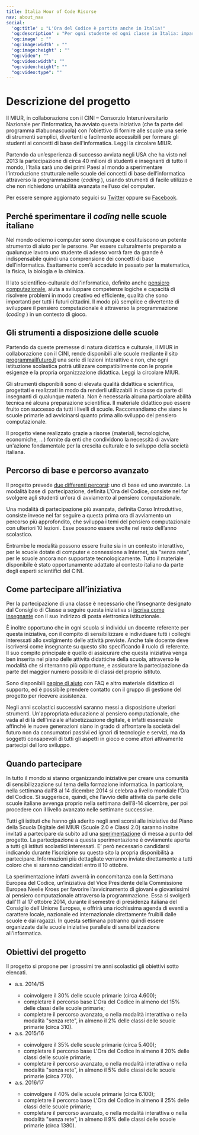 ```yaml
---
title: Italia Hour of Code Risorse
nav: about_nav
social:
  'og:title' : "L'Ora del Codice è partita anche in Italia!"
  'og:description' : "Per ogni studente ed ogni classe in Italia: impara in una sola ora com'è divertente la programmazione." 
  'og:image' : ""
  'og:image:width' : ""
  'og:image:height' : ""
  "og:video": ""
  "og:video:width": ""
  "og:video:height": ""
  "og:video:type": ""
---
```


# Descrizione del progetto 

Il MIUR, in collaborazione con il CINI – Consorzio Interuniversitario Nazionale per l’Informatica, ha avviato questa iniziativa (che fa parte del programma #labuonascuola) con l’obiettivo di fornire alle scuole una serie di strumenti semplici, divertenti e facilmente accessibili per formare gli studenti ai concetti di base dell'informatica. Leggi la circolare MIUR.

Partendo da un’esperienza di successo avviata negli USA che ha visto nel 2013 la partecipazione di circa 40 milioni di studenti e insegnanti di tutto il mondo, l’Italia sarà uno dei primi Paesi al mondo a sperimentare l’introduzione strutturale nelle scuole dei concetti di base dell’informatica attraverso la programmazione (<em>coding</em>&nbsp;), usando strumenti di facile utilizzo e che non richiedono un’abilità avanzata nell’uso del computer.

Per essere sempre aggiornato seguici su <a href="http://twitter.com/ProgrammaFuturo">Twitter</a> oppure su <a href="http://facebook.com/programmailfuturo">Facebook</a>.

## Perché sperimentare il <em>coding</em> nelle scuole italiane

Nel mondo odierno i computer sono dovunque e costituiscono un potente strumento di aiuto per le persone. Per essere culturalmente preparato a qualunque lavoro uno studente di adesso vorrà fare da grande è indispensabile quindi una comprensione dei concetti di base dell’informatica. Esattamente com’è accaduto in passato per la matematica, la fisica, la biologia e la chimica.

Il lato scientifico-culturale dell'informatica, definito anche <a href="http://programmailfuturo.it/perche/cose-il-pensiero-computazionale">pensiero computazionale</a>, aiuta a sviluppare competenze logiche e capacità di risolvere problemi in modo creativo ed efficiente, qualità che sono importanti per tutti i futuri cittadini. Il modo più semplice e divertente di sviluppare il pensiero computazionale è attraverso la programmazione (<em>coding</em>&nbsp;) in un contesto di gioco.

## Gli strumenti a disposizione delle scuole

Partendo da queste premesse di natura didattica e culturale, il MIUR in collaborazione con il CINI, rende disponibili alle scuole mediante il sito <a href="http://programmailfuturo.it">programmailfuturo.it</a> una serie di lezioni interattive e non, che ogni istituzione scolastica potrà utilizzare compatibilmente con le proprie esigenze e la propria organizzazione didattica. Leggi la circolare MIUR.

Gli strumenti disponibili sono di elevata qualità didattica e scientifica, progettati e realizzati in modo da renderli utilizzabili in classe da parte di insegnanti di qualunque materia. Non è necessaria alcuna particolare abilità tecnica né alcuna preparazione scientifica. Il materiale didattico può essere fruito con successo da tutti i livelli di scuole. Raccomandiamo che siano le scuole primarie ad avvicinarsi quanto prima allo sviluppo del pensiero computazionale.

Il progetto viene realizzato grazie a risorse (materiali, tecnologiche, economiche, ...) fornite da enti che condividono la necessità di avviare un'azione fondamentale per la crescita culturale e lo sviluppo della società italiana.

## Percorso di base e percorso avanzato

Il progetto prevede <a href="http://www.programmailfuturo.it/come/come-partecipare">due differenti percorsi</a>: uno di base ed uno avanzato. La modalità base di partecipazione, definita L'Ora del Codice, consiste nel far svolgere agli studenti un'ora di avviamento al pensiero computazionale.

Una modalità di partecipazione più avanzata, definita Corso Introduttivo, consiste invece nel far seguire a questa prima ora di avviamento un percorso più approfondito, che sviluppa i temi del pensiero computazionale con ulteriori 10 lezioni. Esse possono essere svolte nel resto dell’anno scolastico.

Entrambe le modalità possono essere fruite sia in un contesto interattivo, per le scuole dotate di computer e connessione a Internet, sia "senza rete", per le scuole ancora non supportate tecnologicamente. Tutto il materiale disponibile è stato opportunamente adattato al contesto italiano da parte degli esperti scientifici del CINI.

## Come partecipare all’iniziativa

Per la partecipazione di una classe è necessario che l’insegnante designato dal Consiglio di Classe a seguire questa iniziativa si <a href="http://www.programmailfuturo.it/chi/iscrizione-per-insegnanti/introduzione">iscriva come insegnante</a> con il suo indirizzo di posta elettronica istituzionale.

È inoltre opportuno che in ogni scuola si individui un docente referente per questa iniziativa, con il compito di sensibilizzare e individuare tutti i colleghi interessati allo svolgimento delle attività previste. Anche tale docente deve iscriversi come insegnante su questo sito specificando il ruolo di referente. Il suo compito principale è quello di assicurare che questa iniziativa venga ben inserita nel piano delle attività didattiche della scuola, attraverso le modalità che si riterranno più opportune, e assicurare la partecipazione da parte del maggior numero possibile di classi del proprio istituto.

Sono disponibili <a href="http://www.programmailfuturo.it/aiuto/se-hai-bisogno-di-aiuto">pagine di aiuto</a> con FAQ e altro materiale didattico di supporto, ed è possibile prendere contatto con il gruppo di gestione del progetto per ricevere assistenza.

Negli anni scolastici successivi saranno messi a disposizione ulteriori strumenti. Un'appropriata educazione al pensiero computazionale, che vada al di là dell'iniziale alfabetizzazione digitale, è infatti essenziale affinché le nuove generazioni siano in grado di affrontare la società del futuro non da consumatori passivi ed ignari di tecnologie e servizi, ma da soggetti consapevoli di tutti gli aspetti in gioco e come attori attivamente partecipi del loro sviluppo.

## Quando partecipare

In tutto il mondo si stanno organizzando iniziative per creare una comunità di sensibilizzazione sul tema della formazione informatica. In particolare, nella settimana dall’8 al 14 dicembre 2014 si celebra a livello mondiale l’Ora del Codice. Si suggerisce, quindi, che l’avvio delle attività da parte delle scuole italiane avvenga proprio nella settimana dell’8-14 dicembre, per poi procedere con il livello avanzato nelle settimane successive.

Tutti gli istituti che hanno già aderito negli anni scorsi alle iniziative del Piano della Scuola Digitale del MIUR (Scuole 2.0 e Classi 2.0) saranno inoltre invitati a partecipare da subito ad una <a href="http://www.programmailfuturo.it/aiuto/la-sperimentazione">sperimentazione</a> di messa a punto del progetto. La partecipazione a questa sperimentazione è ovviamente aperta a tutti gli istituti scolastici interessati. E’ però necessario candidarsi indicando durante l’iscrizione su questo sito la propria disponibilità a partecipare. Informazioni più dettagliate verranno inviate direttamente a tutti coloro che si saranno candidati entro il 10 ottobre.

La sperimentazione infatti avverrà in concomitanza con la Settimana Europea del Codice, un’iniziativa del Vice Presidente della Commissione Europea Neelie Kroes per favorire l’avvicinamento di giovani e giovanissimi al pensiero computazionale attraverso la programmazione. Essa si svolgerà dall'11 al 17 ottobre 2014, durante il semestre di presidenza italiana del Consiglio dell'Unione Europea, e offrirà una ricchissima agenda di eventi a carattere locale, nazionale ed internazionale direttamente fruibili dalle scuole e dai ragazzi. In questa settimana potranno quindi essere organizzate dalle scuole iniziative parallele di sensibilizzazione all'informatica.

## Obiettivi del progetto

Il progetto si propone per i prossimi tre anni scolastici gli obiettivi sotto elencati.

<ul>

<li>a.s. 2014/15</li>
<ul>
<li>coinvolgere il 30% delle scuole primarie (circa 4.600);</li>
<li>completare il percorso base L'Ora del Codice in almeno del 15% delle classi delle scuole primarie;</li>
<li>completare il percorso avanzato, o nella modalità interattiva o nella modalità "senza rete", in almeno il 2% delle classi delle scuole primarie (circa 310).</li>
</ul>

<li>a.s. 2015/16</li>
<ul>
<li>coinvolgere il 35% delle scuole primarie (circa 5.400);</li>
<li>completare il percorso base L'Ora del Codice in almeno il 20% delle classi delle scuole primarie;</li>
<li>completare il percorso avanzato, o nella modalità interattiva o nella modalità "senza rete", in almeno il 5% delle classi delle scuole primarie (circa 770).</li>
</ul>

<li>a.s. 2016/17</li>
<ul>
<li>coinvolgere il 40% delle scuole primarie (circa 6.100);</li>
<li>completare il percorso base L'Ora del Codice in almeno il 25% delle classi delle scuole primarie;</li>
<li>completare il percorso avanzato, o nella modalità interattiva o nella modalità "senza rete", in almeno il 9% delle classi delle scuole primarie (circa 1380).</li>
</ul>

</ul>
